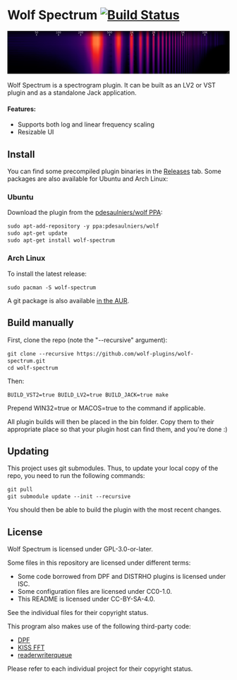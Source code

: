 <!--
SPDX-FileCopyrightText: © Patrick Desaulniers
SPDX-License-Identifier: CC-BY-SA-4.0
-->

# Wolf Spectrum [![Build Status](https://img.shields.io/github/actions/workflow/status/wolf-plugins/wolf-spectrum/dpf-makefile-action.yml?branch=master)](https://github.com/wolf-plugins/wolf-spectrum/actions/workflows/dpf-makefile-action.yml)

![Wolf Spectrum](https://raw.githubusercontent.com/wolf-plugins/wolf-spectrum/master/src/Screenshot.png)

Wolf Spectrum is a spectrogram plugin. It can be built as an LV2 or VST plugin and as a standalone Jack application.

#### Features:

* Supports both log and linear frequency scaling
* Resizable UI

## Install

You can find some precompiled plugin binaries in the [Releases](https://github.com/wolf-plugins/wolf-spectrum/releases) tab. Some packages are also available for Ubuntu and Arch Linux:

### Ubuntu

Download the plugin from the [pdesaulniers/wolf PPA](https://launchpad.net/~pdesaulniers/+archive/ubuntu/wolf):

```
sudo apt-add-repository -y ppa:pdesaulniers/wolf
sudo apt-get update
sudo apt-get install wolf-spectrum
```

### Arch Linux

To install the latest release:

```
sudo pacman -S wolf-spectrum
```

A git package is also available [in the AUR](https://aur.archlinux.org/packages/wolf-spectrum-git/). 

## Build manually

First, clone the repo (note the "--recursive" argument):

```
git clone --recursive https://github.com/wolf-plugins/wolf-spectrum.git
cd wolf-spectrum
```

Then:

```
BUILD_VST2=true BUILD_LV2=true BUILD_JACK=true make
```

Prepend WIN32=true or MACOS=true to the command if applicable.

All plugin builds will then be placed in the bin folder. Copy them to their appropriate place so that your plugin host can find them, and you're done :)

## Updating

This project uses git submodules. Thus, to update your local copy of the repo, you need to run the following commands:

```
git pull
git submodule update --init --recursive
```

You should then be able to build the plugin with the most recent changes.

## License

Wolf Spectrum is licensed under GPL-3.0-or-later.

Some files in this repository are licensed under different terms:

- Some code borrowed from DPF and DISTRHO plugins is licensed under ISC.
- Some configuration files are licensed under CC0-1.0.
- This README is licensed under CC-BY-SA-4.0.

See the individual files for their copyright status.

This program also makes use of the following third-party code:

- [DPF](https://github.com/DISTRHO/DPF)
- [KISS FFT](https://github.com/mborgerding/kissfft)
- [readerwriterqueue](https://github.com/cameron314/readerwriterqueue)

Please refer to each individual project for their copyright status.
